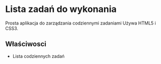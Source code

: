 # Lista zadań do wykonania
Prosta aplikacja do zarządzania codziennymi zadaniami
Używa HTML5 i CSS3.

## Właściwosci
* Lista codziennych zadań
